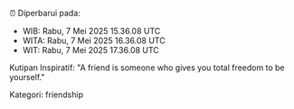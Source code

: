 ⏰ Diperbarui pada:
- WIB: Rabu, 7 Mei 2025 15.36.08 UTC
- WITA: Rabu, 7 Mei 2025 16.36.08 UTC
- WIT: Rabu, 7 Mei 2025 17.36.08 UTC

Kutipan Inspiratif:
"A friend is someone who gives you total freedom to be yourself."


Kategori: friendship


